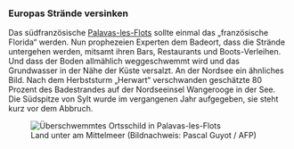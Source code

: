 ### Europas Strände versinken

Das südfranzösische [Palavas-les-Flots](https://correctiv.org/recherchen/klima/artikel/2017/07/28/steigende-meere-suedfrankreich-palavas/) sollte einmal das „französische Florida“ werden. Nun prophezeien Experten dem Badeort, dass die Strände untergehen werden, mitsamt ihren Bars, Restaurants und Boots-Verleihen. Und dass der Boden allmählich weggeschwemmt wird und das Grundwasser in der Nähe der Küste versalzt. An der Nordsee ein ähnliches Bild. Nach dem Herbststurm „Herwart“ verschwanden geschätzte 80 Prozent des Badestrandes auf der Nordseeinsel Wangerooge in der See. Die Südspitze von Sylt wurde im vergangenen Jahr aufgegeben, sie steht kurz vor dem Abbruch.

<figure>
  <img alt="Überschwemmtes Ortsschild in Palavas-les-Flots" src="/assets/content/france.jpg" />
  <figcaption>
    Land unter am Mittelmeer (Bildnachweis:&nbsp;Pascal&nbsp;Guyot&nbsp;/&nbsp;AFP)
  </figcaption>
</figure>
